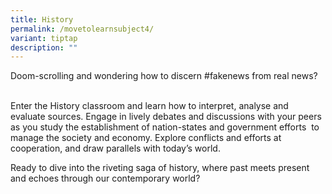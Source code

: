 ```yaml
---
title: History
permalink: /movetolearnsubject4/
variant: tiptap
description: ""
---
```

<p>Doom-scrolling and wondering how to discern #fakenews from real news?</p><p><br>Enter the History classroom and learn how to interpret, analyse and evaluate sources. Engage in lively debates and discussions with your peers as you study the establishment of nation-states and government efforts&nbsp; to manage the society and economy. Explore conflicts and efforts at cooperation, and draw parallels with today’s world.</p><p></p><p>Ready to dive into the riveting saga of history, where past meets present and echoes through our contemporary world?</p>